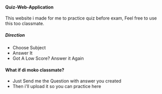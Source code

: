 #### Quiz-Web-Application
This website i made for me to practice quiz before exam, Feel free to use this too classmate.


##### Direction
* Choose Subject
* Answer It
* Got A Low Score? Answer it Again


#### What if di moko classmate?
* Just Send me the Question with answer you created
* Then i'll upload it so you can practice here
